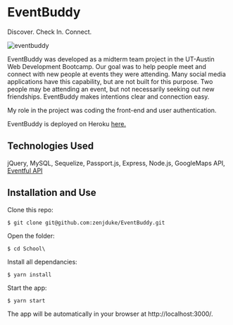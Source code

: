 # EventBuddy
Discover. Check In. Connect. 

![eventbuddy](https://user-images.githubusercontent.com/35474050/52079878-2802c580-255c-11e9-8f85-bad38a6f53ed.gif)

EventBuddy was developed as a midterm team project in the UT-Austin Web Development Bootcamp. Our goal was to help people meet and connect with new people at events they were attending. Many social media applications have this capability, but are not built for this purpose. Two people may be attending an event, but not necessarily seeking out new friendships. EventBuddy makes  intentions clear and connection easy. 

My role in the project was coding the front-end and user authentication.

EventBuddy is deployed on Heroku [here.](https://event-buddy-app.herokuapp.com/)

## Technologies Used

jQuery, MySQL, Sequelize, Passport.js, Express, Node.js, GoogleMaps API, [Eventful API](http://api.eventful.com/)

## Installation and Use

Clone this repo:

`$ git clone git@github.com:zenjduke/EventBuddy.git`

Open the folder:

`$ cd School\`

Install all dependancies:

`$ yarn install`

Start the app:

`$ yarn start`

The app will be automatically in your browser at http://localhost:3000/.
